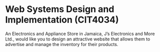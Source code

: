 # Web Systems Design and Implementation (CIT4034)

An Electronics and Appliance Store in Jamaica, J’s Electronics and More Ltd., would like you to design an attractive website that allows them to advertise and manage the inventory for their products.
